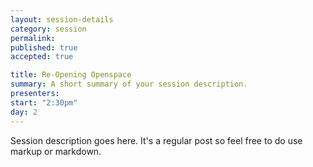 ```yaml
---
layout: session-details
category: session
permalink: 
published: true
accepted: true

title: Re-Opening Openspace
summary: A short summary of your session description.
presenters: 
start: "2:30pm"
day: 2
---
```


Session description goes here. It's a regular post so feel free to do use markup or markdown.
